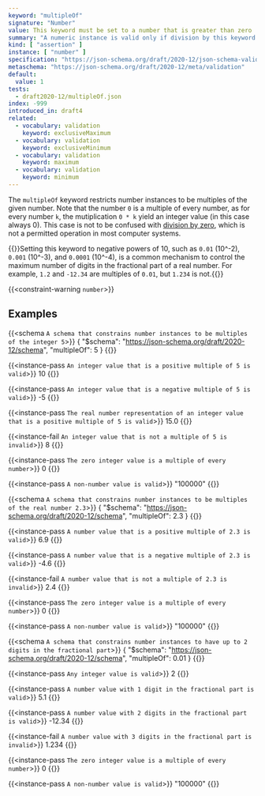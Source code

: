 ```yaml
---
keyword: "multipleOf"
signature: "Number"
value: This keyword must be set to a number that is greater than zero
summary: "A numeric instance is valid only if division by this keyword's value results in an integer."
kind: [ "assertion" ]
instance: [ "number" ]
specification: "https://json-schema.org/draft/2020-12/json-schema-validation.html#section-6.2.1"
metaschema: "https://json-schema.org/draft/2020-12/meta/validation"
default:
  value: 1
tests:
  - draft2020-12/multipleOf.json
index: -999
introduced_in: draft4
related:
  - vocabulary: validation
    keyword: exclusiveMaximum
  - vocabulary: validation
    keyword: exclusiveMinimum
  - vocabulary: validation
    keyword: maximum
  - vocabulary: validation
    keyword: minimum
---
```


The `multipleOf` keyword restricts number instances to be multiples of the
given number. Note that the number `0` is a multiple of every number, as for
every number `k`, the mutiplication `0 * k` yield an integer value (in this
case always 0). This case is not to be confused with [division by
zero](https://en.wikipedia.org/wiki/Division_by_zero), which is not a permitted
operation in most computer systems.

{{<learning-more>}}Setting this keyword to negative powers of 10, such as
`0.01` (10^-2), `0.001` (10^-3), and `0.0001` (10^-4), is a common mechanism to
control the maximum number of digits in the fractional part of a real number.
For example, `1.2` and `-12.34` are multiples of `0.01`, but `1.234` is
not.{{</learning-more>}}

{{<constraint-warning `number`>}}

## Examples

{{<schema `A schema that constrains number instances to be multiples of the integer 5`>}}
{
  "$schema": "https://json-schema.org/draft/2020-12/schema",
  "multipleOf": 5
}
{{</schema>}}

{{<instance-pass `An integer value that is a positive multiple of 5 is valid`>}}
10
{{</instance-pass>}}

{{<instance-pass `An integer value that is a negative multiple of 5 is valid`>}}
-5
{{</instance-pass>}}

{{<instance-pass `The real number representation of an integer value that is a positive multiple of 5 is valid`>}}
15.0
{{</instance-pass>}}

{{<instance-fail `An integer value that is not a multiple of 5 is invalid`>}}
8
{{</instance-fail>}}

{{<instance-pass `The zero integer value is a multiple of every number`>}}
0
{{</instance-pass>}}

{{<instance-pass `A non-number value is valid`>}}
"100000"
{{</instance-pass>}}

{{<schema `A schema that constrains number instances to be multiples of the real number 2.3`>}}
{
  "$schema": "https://json-schema.org/draft/2020-12/schema",
  "multipleOf": 2.3
}
{{</schema>}}

{{<instance-pass `A number value that is a positive multiple of 2.3 is valid`>}}
6.9
{{</instance-pass>}}

{{<instance-pass `A number value that is a negative multiple of 2.3 is valid`>}}
-4.6
{{</instance-pass>}}

{{<instance-fail `A number value that is not a multiple of 2.3 is invalid`>}}
2.4
{{</instance-fail>}}

{{<instance-pass `The zero integer value is a multiple of every number`>}}
0
{{</instance-pass>}}

{{<instance-pass `A non-number value is valid`>}}
"100000"
{{</instance-pass>}}

{{<schema `A schema that constrains number instances to have up to 2 digits in the fractional part`>}}
{
  "$schema": "https://json-schema.org/draft/2020-12/schema",
  "multipleOf": 0.01
}
{{</schema>}}

{{<instance-pass `Any integer value is valid`>}}
2
{{</instance-pass>}}

{{<instance-pass `A number value with 1 digit in the fractional part is valid`>}}
5.1
{{</instance-pass>}}

{{<instance-pass `A number value with 2 digits in the fractional part is valid`>}}
-12.34
{{</instance-pass>}}

{{<instance-fail `A number value with 3 digits in the fractional part is invalid`>}}
1.234
{{</instance-fail>}}

{{<instance-pass `The zero integer value is a multiple of every number`>}}
0
{{</instance-pass>}}

{{<instance-pass `A non-number value is valid`>}}
"100000"
{{</instance-pass>}}
